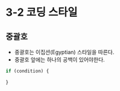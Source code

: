 # 3-2 코딩 스타일

## 중괄호
- 중괄호는 이집션(Egyptian) 스타일을 따른다.
- 중괄호 앞에는 하나의 공백이 있어야한다.
```javascript
if (condition) {
    
}
```
